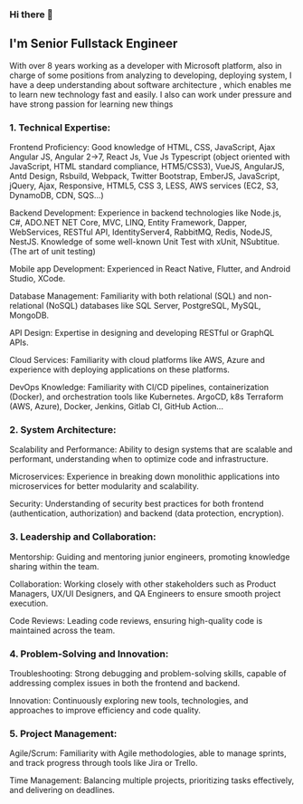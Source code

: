 ### Hi there 👋
## I'm Senior Fullstack Engineer


With over 8 years working as a developer with Microsoft platform, also in charge of some positions from analyzing to developing, deploying system, I have a deep understanding about software architecture , which enables me to learn new technology fast and easily. I also can work under pressure and have strong passion for learning new things

### 1. Technical Expertise:

Frontend Proficiency: Good knowledge of HTML, CSS, JavaScript, Ajax Angular JS, Angular 2->7, React Js, Vue Js Typescript (object oriented with JavaScript, HTML standard compliance, HTM5/CSS3), VueJS, AngularJS, Antd Design, Rsbuild, Webpack, Twitter Bootstrap, EmberJS, JavaScript, jQuery, Ajax, Responsive, HTML5, CSS 3, LESS, AWS services (EC2, S3, DynamoDB, CDN, SQS…)

Backend Development: Experience in backend technologies like Node.js, C#, ADO.NET NET Core, MVC, LINQ, Entity Framework, Dapper, WebServices, RESTful API, IdentityServer4, RabbitMQ, Redis, NodeJS, NestJS. Knowledge of some well-known Unit Test with xUnit, NSubtitue. (The art of unit testing)

Mobile app Development: Experienced in React Native, Flutter, and Android Studio, XCode. 

Database Management: Familiarity with both relational (SQL) and non-relational (NoSQL) databases like SQL Server, PostgreSQL, MySQL, MongoDB.

API Design: Expertise in designing and developing RESTful or GraphQL APIs.

Cloud Services: Familiarity with cloud platforms like AWS, Azure and experience with deploying applications on these platforms.

DevOps Knowledge: Familiarity with CI/CD pipelines, containerization (Docker), and orchestration tools like Kubernetes. ArgoCD, k8s Terraform (AWS, Azure), Docker, Jenkins, Gitlab CI, GitHub Action...  

### 2. System Architecture:

Scalability and Performance: Ability to design systems that are scalable and performant, understanding when to optimize code and infrastructure.

Microservices: Experience in breaking down monolithic applications into microservices for better modularity and scalability.

Security: Understanding of security best practices for both frontend (authentication, authorization) and backend (data protection, encryption).

### 3. Leadership and Collaboration:
Mentorship: Guiding and mentoring junior engineers, promoting knowledge sharing within the team.

Collaboration: Working closely with other stakeholders such as Product Managers, UX/UI Designers, and QA Engineers to ensure smooth project execution.

Code Reviews: Leading code reviews, ensuring high-quality code is maintained across the team.

### 4. Problem-Solving and Innovation:

Troubleshooting: Strong debugging and problem-solving skills, capable of addressing complex issues in both the frontend and backend.

Innovation: Continuously exploring new tools, technologies, and approaches to improve efficiency and code quality.

### 5. Project Management:
Agile/Scrum: Familiarity with Agile methodologies, able to manage sprints, and track progress through tools like Jira or Trello.

Time Management: Balancing multiple projects, prioritizing tasks effectively, and delivering on deadlines.

<!--
**tuanitpro/tuanitpro** is a ✨ _special_ ✨ repository because its `README.md` (this file) appears on your GitHub profile.

Here are some ideas to get you started:

- 🔭 I’m currently working on ...
- 🌱 I’m currently learning ...
- 👯 I’m looking to collaborate on ...
- 🤔 I’m looking for help with ...
- 💬 Ask me about ...
- 📫 How to reach me: ...
- 😄 Pronouns: ...
- ⚡ Fun fact: ...
-->
